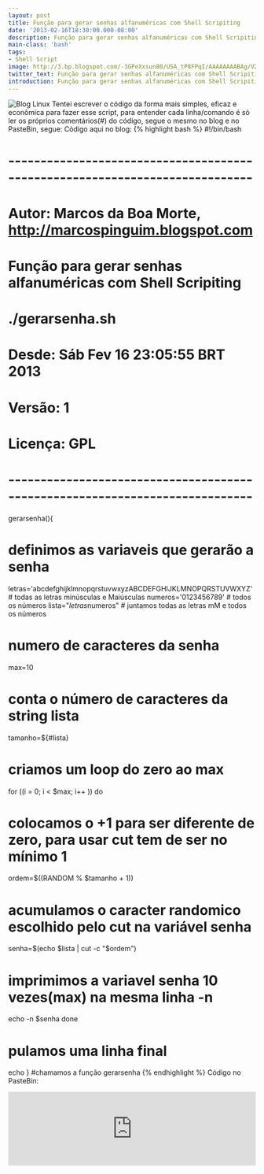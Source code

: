 ```yaml
---
layout: post
title: Função para gerar senhas alfanuméricas com Shell Scripiting
date: '2013-02-16T18:30:00.000-08:00'
description: Função para gerar senhas alfanuméricas com Shell Scripiting
main-class: 'bash'
tags:
- Shell Script
image: http://3.bp.blogspot.com/-3GPeXxsun80/USA_tP8FPqI/AAAAAAAABAg/VZE9B_b_D9A/s72-c/gerarsenha.png
twitter_text: Função para gerar senhas alfanuméricas com Shell Scripiting
introduction: Função para gerar senhas alfanuméricas com Shell Scripiting
---
```

![Blog Linux](http://3.bp.blogspot.com/-3GPeXxsun80/USA_tP8FPqI/AAAAAAAABAg/VZE9B_b_D9A/s1600/gerarsenha.png "Blog Linux")
Tentei escrever o código da forma mais simples, eficaz e econômica para fazer esse script, para entender cada linha/comando é só ler os próprios comentários(#) do código, segue o mesmo no blog e no PasteBin, segue: 
Código aqui no blog: 
{% highlight bash %}
#!/bin/bash
# ----------------------------------------------------------------------------
# Autor: Marcos da Boa Morte, http://marcospinguim.blogspot.com
# Função para gerar senhas alfanuméricas com Shell Scripiting
# ./gerarsenha.sh
# Desde: Sáb Fev 16 23:05:55 BRT 2013
# Versão: 1
# Licença: GPL
# ----------------------------------------------------------------------------
gerarsenha(){
 # definimos as variaveis que gerarão a senha
 letras='abcdefghijklmnopqrstuvwxyzABCDEFGHIJKLMNOPQRSTUVWXYZ' # todas as letras minúsculas e Maiúsculas
 numeros='0123456789' # todos os números
 lista="$letras$numeros" # juntamos todas as letras mM e todos os números
 # numero de caracteres da senha
 max=10
 # conta o número de caracteres da string lista
 tamanho=${#lista}
 # criamos um loop do zero ao max
 for ((i = 0; i < $max; i++ ))
  do
   # colocamos o +1 para ser diferente de zero, para usar cut tem de ser no mínimo 1
   ordem=$((RANDOM % $tamanho + 1))
   # acumulamos o caracter randomico escolhido pelo cut na variável senha
   senha=$(echo $lista | cut -c "$ordem")
   # imprimimos a variavel senha 10 vezes(max) na mesma linha -n
   echo -n $senha
  done
 # pulamos uma linha final
 echo
}
#chamamos a função
gerarsenha 
{% endhighlight %}
Código no PasteBin: 
<iframe src="http://pastebin.com/raw/G79nFatH" style="border:none;width:100%;"><iframe>
Se você quiser ainda pode editar o .bashrc e criar uma alias para o arquivo: {% highlight bash %}
$ vi /home/$USER/.bashrc
{% endhighlight %}
no final do arquivo, adicione a linha correspondente:
alias gerarsenha=/home/$USER/CAMINHO_DO_ARQUIVO/gerarsenha.sh
Salve o arquivo, abra um novo terminal e digite o nome da variável/alias e pronto! 
Até a próxima!
